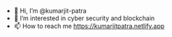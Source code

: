 - 👋 Hi, I’m @kumarjit-patra
- 👀 I’m interested in cyber security and blockchain 
- 📫 How to reach me https://kumarjitpatra.netlify.app

<!---
kumarjit-patra/kumarjit-patra is a ✨ special ✨ repository because its `README.md` (this file) appears on your GitHub profile.
You can click the Preview link to take a look at your changes.
--->
